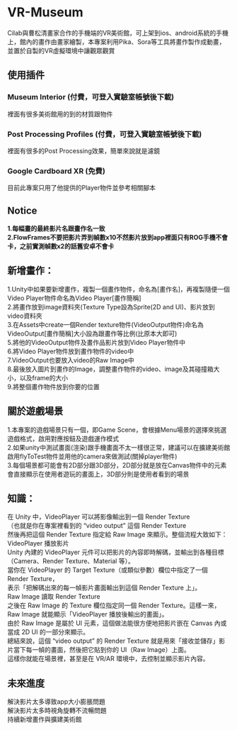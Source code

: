 # VR-Museum
Cilab與曹松清畫家合作的手機端的VR美術館，可上架到ios、android系統的手機上，館內的畫作由畫家繪製，本專案利用Pika、Sora等工具將畫作製作成動畫，並置於自製的VR虛擬環境中讓觀眾觀賞
## 使用插件
### Museum Interior (付費，可登入實驗室帳號後下載)
裡面有很多美術館用的到的材質跟物件
### Post Processing Profiles (付費，可登入實驗室帳號後下載)
裡面有很多的Post Processing效果，簡單來說就是濾鏡
### Google Cardboard XR (免費)
目前此專案只用了他提供的Player物件並參考相關腳本

## Notice
**1.每幅畫的最終影片名跟畫作名一致**<Br>
**2.FlowFrames不要把影片弄到幀數x10不然影片放到app裡面只有ROG手機不會卡，之前實測幀數x2的話舊安卓不會卡**<Br>

## 新增畫作：
1.Unity中如果要新增畫作，複製一個畫作物件，命名為[畫作名]，再複製隨便一個Video Player物件命名為Video Player[畫作簡稱]<Br>
2.將畫作放到image資料夾(Texture Type設為Sprite(2D and UI)、影片放到video資料夾<Br>
3.在Assets中create一個Render texture物件(VideoOutput物件)命名為VideoOutput[畫作簡稱]大小設為跟畫作等比例(比原本大即可)<Br>
5.將他的VideoOutput物件及畫作品影片放到Video Player物件中<Br>
6.將Video Player物件放到畫作物件的video中<Br>
7.VideoOutput也要放入video的Raw Image中<Br>
8.最後放入圖片到畫作的Image，調整畫作物件的video、image及其碰撞箱大小，以及frame的大小<Br>
9.將整個畫作物件放到你要的位置<Br>

## 關於遊戲場景
1.本專案的遊戲場景只有一個，即Game Scene，會根據Menu場景的選擇來挑選遊戲格式，啟用對應按鈕及遊戲運作模式<Br>
2.如果unity中測試畫面(渲染)跟手機畫面不太一樣很正常，建議可以在擴建美術館啟用flyToTest物件並用他的camera來做測試(關掉player物件)<Br>
3.每個場景都可能會有2D部分跟3D部分，2D部分就是放在Canvas物件中的元素會直接顯示在使用者遊玩的畫面上，3D部分則是使用者看到的場景<Br>

## 知識：

在 Unity 中，VideoPlayer 可以將影像輸出到一個 Render Texture<Br>
（也就是你在專案裡看到的 “video output” 這個 Render Texture<Br>
然後再把這個 Render Texture 指定給 Raw Image 來顯示。整個流程大致如下：<Br>
VideoPlayer 播放影片<Br>
Unity 內建的 VideoPlayer 元件可以把影片的內容即時解碼，並輸出到各種目標<Br>
（Camera、Render Texture、Material 等）。<Br>
當你在 VideoPlayer 的 Target Texture（或類似參數）欄位中指定了一個 Render Texture，<Br>
表示「把解碼出來的每一幀影片畫面輸出到這個 Render Texture 上」。<Br>
Raw Image 讀取 Render Texture<Br>
之後在 Raw Image 的 Texture 欄位指定同一個 Render Texture。這樣一來，<Br>
Raw Image 就能顯示「VideoPlayer 播放後輸出的畫面」。<Br>
由於 Raw Image 是屬於 UI 元素，這個做法能很方便地把影片嵌在 Canvas 內或當成 2D UI 的一部分來顯示。<Br>
總結來說，這個 “video output” 的 Render Texture 就是用來「接收並儲存」影片當下每一幀的畫面，然後把它貼到你的 UI（Raw Image）上面。<Br>
這樣你就能在場景裡，甚至是在 VR/AR 環境中，去控制並顯示影片內容。<Br>

## 未來進度
解決影片太多導致app大小膨脹問題<Br>
解決影片太多時視角旋轉不流暢問題<Br>
持續新增畫作與擴建美術館
